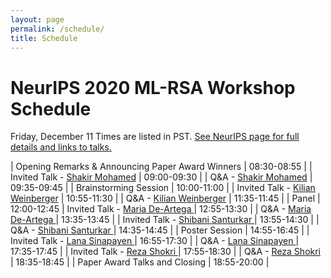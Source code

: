 ```yaml
---
layout: page
permalink: /schedule/
title: Schedule
---
```


# NeurIPS 2020 ML-RSA Workshop Schedule

Friday, December 11 Times are listed in PST. [See NeurIPS page for full details and links to talks.](https://neurips.cc/virtual/2020/public/workshop_16143.html)

| Opening Remarks & Announcing Paper Award Winners                   |  08:30-08:55   |
| Invited Talk - [Shakir Mohamed](https://shakirm.com/)         | 09:00-09:30   |
| Q&A - [Shakir Mohamed](https://shakirm.com/)  | 09:35-09:45  |
| Brainstorming Session                    | 10:00-11:00 |
| Invited Talk - [Kilian Weinberger](https://www.cs.cornell.edu/~kilian/)         | 10:55-11:30  |
| Q&A - [Kilian Weinberger](https://www.cs.cornell.edu/~kilian/)         | 11:35-11:45  |
| Panel                   | 12:00-12:45
| Invited Talk - [Maria De-Artega ](https://mariadearteaga.com/)         | 12:55-13:30  |
| Q&A - [Maria De-Artega ](https://mariadearteaga.com/)         | 13:35-13:45  |
| Invited Talk - [Shibani Santurkar  ](https://people.csail.mit.edu/shibani/)         | 13:55-14:30  |
| Q&A - [Shibani Santurkar  ](https://people.csail.mit.edu/shibani/)         | 14:35-14:45  |
| Poster Session                     | 14:55-16:45  |
| Invited Talk - [Lana Sinapayen    ](https://lanasina.github.io/)         | 16:55-17:30 |
| Q&A - [Lana Sinapayen   ](https://lanasina.github.io/)         | 17:35-17:45   |
| Invited Talk - [Reza Shokri    ](https://www.comp.nus.edu.sg/~reza/)         | 17:55-18:30  |
| Q&A - [Reza Shokri   ](https://www.comp.nus.edu.sg/~reza/)         | 18:35-18:45  |
| Paper Award Talks and Closing                    | 18:55-20:00 |


